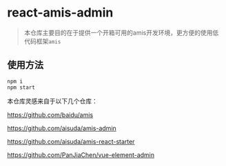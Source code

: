 # react-amis-admin

> 本仓库主要目的在于提供一个开箱可用的amis开发环境，更方便的使用低代码框架`amis`


## 使用方法

```
npm i
npm start
```

本仓库灵感来自于以下几个仓库：

https://github.com/baidu/amis

https://github.com/aisuda/amis-admin

https://github.com/aisuda/amis-react-starter

https://github.com/PanJiaChen/vue-element-admin